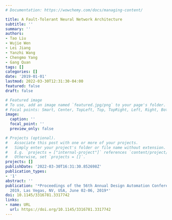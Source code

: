 ```yaml
---
# Documentation: https://wowchemy.com/docs/managing-content/

title: A Fault-Tolerant Neural Network Architecture
subtitle: ''
summary: ''
authors:
- Tao Liu
- Wujie Wen
- Lei Jiang
- Yanzhi Wang
- Chengmo Yang
- Gang Quan
tags: []
categories: []
date: '2019-01-01'
lastmod: 2022-03-30T12:31:30-04:00
featured: false
draft: false

# Featured image
# To use, add an image named `featured.jpg/png` to your page's folder.
# Focal points: Smart, Center, TopLeft, Top, TopRight, Left, Right, BottomLeft, Bottom, BottomRight.
image:
  caption: ''
  focal_point: ''
  preview_only: false

# Projects (optional).
#   Associate this post with one or more of your projects.
#   Simply enter your project's folder or file name without extension.
#   E.g. `projects = ["internal-project"]` references `content/project/deep-learning/index.md`.
#   Otherwise, set `projects = []`.
projects: []
publishDate: '2022-03-30T16:31:30.852698Z'
publication_types:
- '1'
abstract: ''
publication: '*Proceedings of the 56th Annual Design Automation Conference 2019, DAC
  2019, Las Vegas, NV, USA, June 02-06, 2019*'
doi: 10.1145/3316781.3317742
links:
- name: URL
  url: https://doi.org/10.1145/3316781.3317742
---
```

